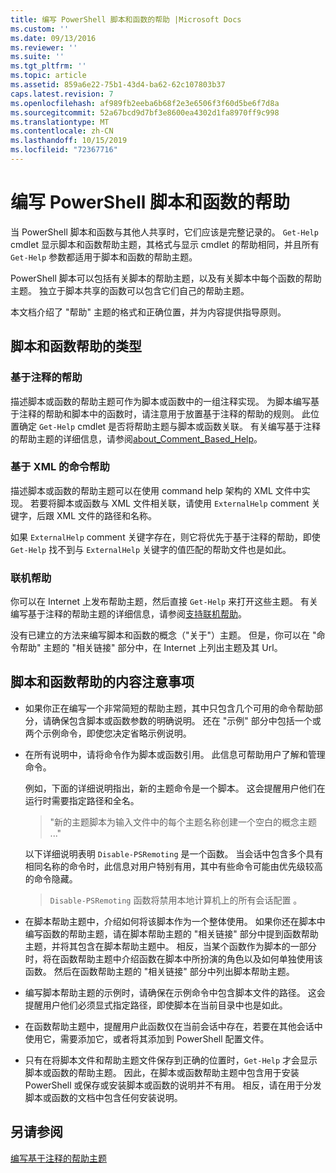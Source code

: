 ```yaml
---
title: 编写 PowerShell 脚本和函数的帮助 |Microsoft Docs
ms.custom: ''
ms.date: 09/13/2016
ms.reviewer: ''
ms.suite: ''
ms.tgt_pltfrm: ''
ms.topic: article
ms.assetid: 859a6e22-75b1-43d4-ba62-62c107803b37
caps.latest.revision: 7
ms.openlocfilehash: af989fb2eeba6b68f2e3e6506f3f60d5be6f7d8a
ms.sourcegitcommit: 52a67bcd9d7bf3e8600ea4302d1fa8970ff9c998
ms.translationtype: MT
ms.contentlocale: zh-CN
ms.lasthandoff: 10/15/2019
ms.locfileid: "72367716"
---
```

# <a name="writing-help-for-powershell-scripts-and-functions"></a>编写 PowerShell 脚本和函数的帮助

当 PowerShell 脚本和函数与其他人共享时，它们应该是完整记录的。
`Get-Help` cmdlet 显示脚本和函数帮助主题，其格式与显示 cmdlet 的帮助相同，并且所有 `Get-Help` 参数都适用于脚本和函数的帮助主题。

PowerShell 脚本可以包括有关脚本的帮助主题，以及有关脚本中每个函数的帮助主题。
独立于脚本共享的函数可以包含它们自己的帮助主题。

本文档介绍了 "帮助" 主题的格式和正确位置，并为内容提供指导原则。

## <a name="types-of-script-and-function-help"></a>脚本和函数帮助的类型

### <a name="comment-based-help"></a>基于注释的帮助
描述脚本或函数的帮助主题可作为脚本或函数中的一组注释实现。
为脚本编写基于注释的帮助和脚本中的函数时，请注意用于放置基于注释的帮助的规则。
此位置确定 `Get-Help` cmdlet 是否将帮助主题与脚本或函数关联。
有关编写基于注释的帮助主题的详细信息，请参阅[about_Comment_Based_Help](/powershell/module/microsoft.powershell.core/about/about_comment_based_help)。

### <a name="xml-based-command-help"></a>基于 XML 的命令帮助
描述脚本或函数的帮助主题可以在使用 command help 架构的 XML 文件中实现。
若要将脚本或函数与 XML 文件相关联，请使用 `ExternalHelp` comment 关键字，后跟 XML 文件的路径和名称。

如果 `ExternalHelp` comment 关键字存在，则它将优先于基于注释的帮助，即使 `Get-Help` 找不到与 `ExternalHelp` 关键字的值匹配的帮助文件也是如此。

### <a name="online-help"></a>联机帮助
你可以在 Internet 上发布帮助主题，然后直接 `Get-Help` 来打开这些主题。
有关编写基于注释的帮助主题的详细信息，请参阅[支持联机帮助](../module/supporting-online-help.md)。

没有已建立的方法来编写脚本和函数的概念（"关于"）主题。
但是，你可以在 "命令帮助" 主题的 "相关链接" 部分中，在 Internet 上列出主题及其 Url。

## <a name="content-considerations-for-script-and-function-help"></a>脚本和函数帮助的内容注意事项

- 如果你正在编写一个非常简短的帮助主题，其中只包含几个可用的命令帮助部分，请确保包含脚本或函数参数的明确说明。 还在 "示例" 部分中包括一个或两个示例命令，即使您决定省略示例说明。

- 在所有说明中，请将命令作为脚本或函数引用。 此信息可帮助用户了解和管理命令。

  例如，下面的详细说明指出，新的主题命令是一个脚本。 这会提醒用户他们在运行时需要指定路径和全名。

  > "新的主题脚本为输入文件中的每个主题名称创建一个空白的概念主题 ..."

  以下详细说明表明 `Disable-PSRemoting` 是一个函数。 当会话中包含多个具有相同名称的命令时，此信息对用户特别有用，其中有些命令可能由优先级较高的命令隐藏。

  > `Disable-PSRemoting` 函数将禁用本地计算机上的所有会话配置 。

- 在脚本帮助主题中，介绍如何将该脚本作为一个整体使用。 如果你还在脚本中编写函数的帮助主题，请在脚本帮助主题的 "相关链接" 部分中提到函数帮助主题，并将其包含在脚本帮助主题中。 相反，当某个函数作为脚本的一部分时，将在函数帮助主题中介绍函数在脚本中所扮演的角色以及如何单独使用该函数。 然后在函数帮助主题的 "相关链接" 部分中列出脚本帮助主题。

- 编写脚本帮助主题的示例时，请确保在示例命令中包含脚本文件的路径。 这会提醒用户他们必须显式指定路径，即使脚本在当前目录中也是如此。

- 在函数帮助主题中，提醒用户此函数仅在当前会话中存在，若要在其他会话中使用它，需要添加它，或者将其添加到 PowerShell 配置文件。

- 只有在将脚本文件和帮助主题文件保存到正确的位置时，`Get-Help` 才会显示脚本或函数的帮助主题。 因此，在脚本或函数帮助主题中包含用于安装 PowerShell 或保存或安装脚本或函数的说明并不有用。 相反，请在用于分发脚本或函数的文档中包含任何安装说明。

## <a name="see-also"></a>另请参阅

[编写基于注释的帮助主题](./writing-comment-based-help-topics.md)
